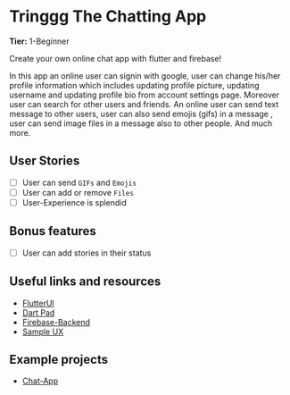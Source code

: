 # Tringgg The Chatting  App

**Tier:** 1-Beginner

Create your own online chat app with flutter and firebase!

In this app an online user can signin with google, user can change his/her profile information which includes updating profile picture,
updating username and updating profile bio from account settings page. 
Moreover user can search for other users and friends. An online user can send text message to other users, user can also send emojis (gifs) in a message ,
user can send image files in a message also to other people. And much more.



## User Stories

-   [ ] User can send `GIFs` and `Emojis`
-   [ ] User can add or remove `Files`
-   [ ] User-Experience is splendid

## Bonus features

-   [ ] User can add stories in their status

## Useful links and resources

-   [FlutterUI](https://flutter.dev/docs/development/ui/layout/tutorial)
-   [Dart Pad](https://dartpad.dev/)
-   [Firebase-Backend](https://firebase.google.com/docs/firestore/query-data/get-data)
-   [Sample UX](https://www.vectorstock.com/royalty-free-vector/chatting-app-smartphone-interface-template-vector-29112369)


## Example projects

-   [Chat-App](https://www.udemy.com/course/build-flutter-chat-application-with-firebase-telegram-clone/?referralCode=7432D5AA274EFA41F22A)
